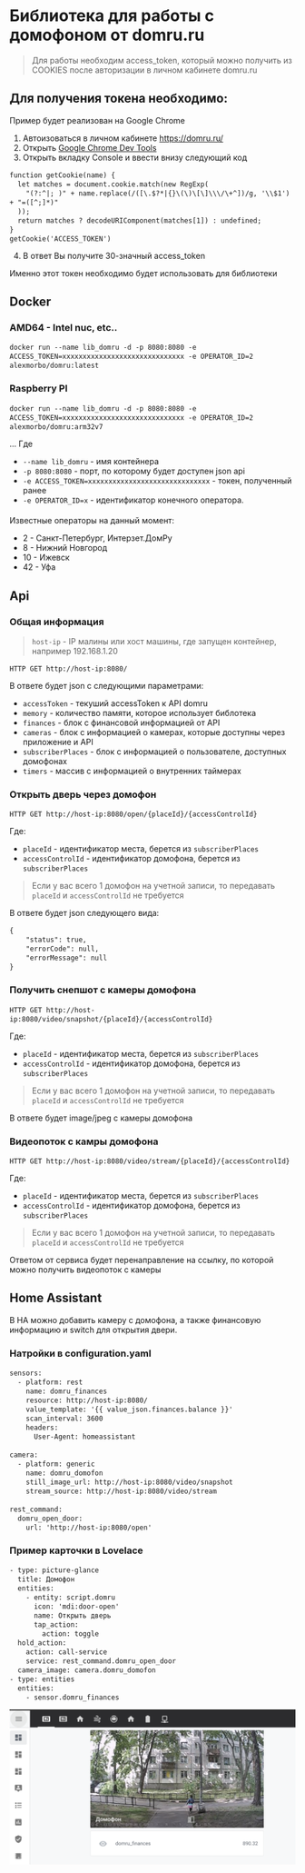 # Библиотека для работы с домофоном от domru.ru

> Для работы необходим access_token, который можно получить из COOKIES после авторизации в личном кабинете domru.ru

## Для получения токена необходимо:
Пример будет реализован на Google Chrome
1. Автоизоваться в личном кабинете https://domru.ru/
2. Открыть [Google Chrome Dev Tools](https://developers.google.com/web/tools/chrome-devtools/open)
3. Открыть вкладку Console и ввести внизу следующий код
```
function getCookie(name) {
  let matches = document.cookie.match(new RegExp(
    "(?:^|; )" + name.replace(/([\.$?*|{}\(\)\[\]\\\/\+^])/g, '\\$1') + "=([^;]*)"
  ));
  return matches ? decodeURIComponent(matches[1]) : undefined;
}
getCookie('ACCESS_TOKEN')
```
4. В ответ Вы получите 30-значный access_token

Именно этот токен необходимо будет использовать для библиотеки

## Docker

### AMD64 - Intel nuc, etc..
```
docker run --name lib_domru -d -p 8080:8080 -e ACCESS_TOKEN=xxxxxxxxxxxxxxxxxxxxxxxxxxxxxx -e OPERATOR_ID=2 alexmorbo/domru:latest
```

### Raspberry PI
```
docker run --name lib_domru -d -p 8080:8080 -e ACCESS_TOKEN=xxxxxxxxxxxxxxxxxxxxxxxxxxxxxx -e OPERATOR_ID=2 alexmorbo/domru:arm32v7
```

... Где
- `--name lib_domru` - имя контейнера
- `-p 8080:8080` - порт, по которому будет доступен json api
- `-e ACCESS_TOKEN=xxxxxxxxxxxxxxxxxxxxxxxxxxxxxx` - токен, полученный ранее
- `-e OPERATOR_ID=x` - идентификатор конечного оператора.

####
Известные операторы на данный момент:
- 2 - Санкт-Петербург, Интерзет.ДомРу
- 8 - Нижний Новгород
- 10 - Ижевск
- 42 - Уфа

## Api

### Общая информация

> `host-ip` - IP малины или хост машины, где запущен контейнер, например 192.168.1.20 

```
HTTP GET http://host-ip:8080/
```
В ответе будет json с следующими параметрами:
- `accessToken` - текуший accessToken к API domru
- `memory` - количество памяти, которое использует библотека
- `finances` - блок с финансовой информацией от API
- `cameras` - блок с информацией о камерах, которые доступны через приложение и API
- `subscriberPlaces` - блок с информацией о пользователе, доступных домофонах
- `timers` - массив с информацией о внутренних таймерах

### Открыть дверь через домофон
```
HTTP GET http://host-ip:8080/open/{placeId}/{accessControlId}
```
Где:
- `placeId` - идентификатор места, берется из `subscriberPlaces`
- `accessControlId` - идентификатор домофона, берется из `subscriberPlaces`
> Если у вас всего 1 домофон на учетной записи, то передавать `placeId` и `accessControlId` не требуется 

В ответе будет json следующего вида:
```
{
    "status": true,
    "errorCode": null,
    "errorMessage": null
}
```

### Получить снепшот с камеры домофона
```
HTTP GET http://host-ip:8080/video/snapshot/{placeId}/{accessControlId}
```
Где:
- `placeId` - идентификатор места, берется из `subscriberPlaces`
- `accessControlId` - идентификатор домофона, берется из `subscriberPlaces`
> Если у вас всего 1 домофон на учетной записи, то передавать `placeId` и `accessControlId` не требуется 

В ответе будет image/jpeg с камеры домофона

### Видеопоток с камры домофона
```
HTTP GET http://host-ip:8080/video/stream/{placeId}/{accessControlId}
```
Где:
- `placeId` - идентификатор места, берется из `subscriberPlaces`
- `accessControlId` - идентификатор домофона, берется из `subscriberPlaces`
> Если у вас всего 1 домофон на учетной записи, то передавать `placeId` и `accessControlId` не требуется 

Ответом от сервиса будет перенаправление на ссылку, по которой можно получить видеопоток с камеры


## Home Assistant
В HA можно добавить камеру с домофона, а также финансовую информацию и switch для открытия двери.

### Натройки в configuration.yaml
```
sensors:
  - platform: rest
    name: domru_finances
    resource: http://host-ip:8080/
    value_template: '{{ value_json.finances.balance }}'
    scan_interval: 3600
    headers:
      User-Agent: homeassistant

camera:
  - platform: generic
    name: domru_domofon
    still_image_url: http://host-ip:8080/video/snapshot
    stream_source: http://host-ip:8080/video/stream

rest_command:
  domru_open_door:
    url: 'http://host-ip:8080/open'
```

### Пример карточки в Lovelace
```
- type: picture-glance
  title: Домофон
  entities:
    - entity: script.domru
      icon: 'mdi:door-open'
      name: Открыть дверь
      tap_action:
        action: toggle
  hold_action:
    action: call-service
    service: rest_command.domru_open_door
  camera_image: camera.domru_domofon
- type: entities
  entities:
    - sensor.domru_finances
```

![Lovelace](lovelace.png)

